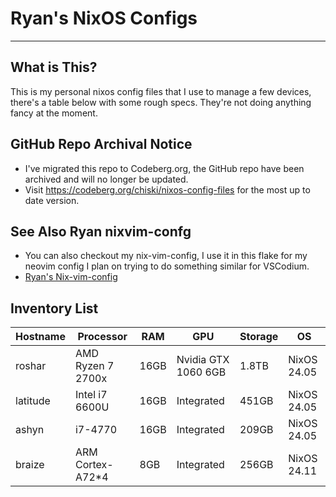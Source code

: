 # Ryan's NixOS Configs
---
## What is This?
This is my personal nixos config files that I use to manage a few devices, there's a 
table below with some rough specs. They're not doing anything fancy at the moment.

## GitHub Repo Archival Notice
- I've migrated this repo to Codeberg.org, the GitHub repo have been archived and will no longer be updated.
- Visit https://codeberg.org/chiski/nixos-config-files for the most up to date version.

## See Also Ryan nixvim-confg
- You can also checkout my nix-vim-config, I use it in this flake for my neovim config
  I plan on trying to do something similar for VSCodium.
- [Ryan's Nix-vim-config](https://github.com/Ryan-Jeziorski/nix-vim-config)


## Inventory List
| Hostname | Processor         | RAM  | GPU                 | Storage | OS          |
| -------- | ----------------- | ---- | ------------------- | ------- | ----------- |
| roshar   | AMD Ryzen 7 2700x | 16GB | Nvidia GTX 1060 6GB | 1.8TB   | NixOS 24.05 |
| latitude | Intel i7 6600U    | 16GB | Integrated          | 451GB   | NixOS 24.05 |
| ashyn    | i7-4770           | 16GB | Integrated          | 209GB   | NixOS 24.05 |
| braize   | ARM Cortex-A72*4  |  8GB | Integrated          | 256GB   | NixOS 24.11 |
